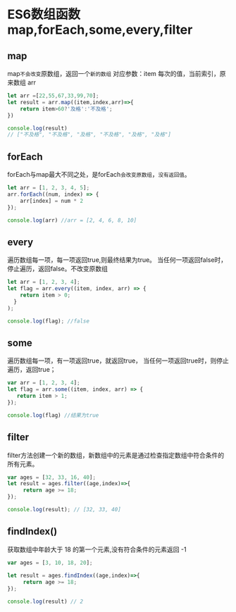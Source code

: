 # ES6数组函数map,forEach,some,every,filter

## map    
map`不会改变`原数组，返回一个`新的数组`
对应参数：item 每次的值，当前索引，原来数组 arr

```javascript
let arr =[22,55,67,33,99,70];
let result = arr.map((item,index,arr)=>{
    return item>60?'及格':'不及格';
})

console.log(result)
// ["不及格", "不及格", "及格", "不及格", "及格", "及格"]
```   


## forEach 
forEach与map最大不同之处，是forEach`会改变原数组`，`没有返回值`。   
```javascript   
let arr = [1, 2, 3, 4, 5];
arr.forEach((num, index) => {
    arr[index] = num * 2
});   

console.log(arr) //arr = [2, 4, 6, 8, 10] 

```       


## every   
遍历数组每一项，每一项返回true,则最终结果为true。
当任何一项返回false时，停止遍历，返回false。不改变原数组   
```javascript
let arr = [1, 2, 3, 4];
let flag = arr.every((item, index, arr) => {
    return item > 0;
  } 
);

console.log(flag); //false
```   

## some    
遍历数组每一项，有一项返回true，就返回true，
当任何一项返回true时，则停止遍历，返回true；
```javascript   
var arr = [1, 2, 3, 4];
let flag = arr.some((item, index, arr) => {
   return item > 1; 
});

console.log(flag) //结果为true
```   


## filter    
filter方法创建一个新的数组，新数组中的元素是通过检查指定数组中符合条件的所有元素。
```javascript
var ages = [32, 33, 16, 40];
let result = ages.filter((age,index)=>{
     return age >= 18; 
});

console.log(result); // [32, 33, 40]
```   

## findIndex()
获取数组中年龄大于 18 的第一个元素,没有符合条件的元素返回 -1
```javascript
var ages = [3, 10, 18, 20];
 
let result = ages.findIndex((age,index)=>{
     return age >= 18; 
});

console.log(result) // 2
 
```